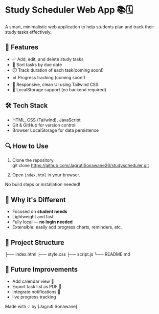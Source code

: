 # Study Scheduler Web App 📚🗓️

A smart, minimalistic web application to help students plan and track their study tasks effectively.

## 🚀 Features

- ✅ Add, edit, and delete study tasks
- 📆 Sort tasks by due date
- ⏱️ Track duration of each task(coming soon!)
- 📊 Progress tracking (coming soon!)
- 🌈 Responsive, clean UI using Tailwind CSS
- 💾 LocalStorage support (no backend required)

## 🛠️ Tech Stack

- HTML, CSS (Tailwind), JavaScript
- Git & GitHub for version control
- Browser LocalStorage for data persistence

## 🔍 How to Use

1. Clone the repository  
git clone https://github.com/JagrutiSonawane26/studyscheduler.git

2. Open `index.html` in your browser.

No build steps or installation needed!

## 🌟 Why it's Different

- Focused on **student needs**
- Lightweight and fast
- Fully local — **no login needed**
- Extensible: easily add progress charts, reminders, etc.

## 📁 Project Structure

├── index.html
├── style.css
├── script.js
└── README.md

## 📌 Future Improvements

- Add calendar view 📅
- Export task list as PDF 📝
- Integrate notifications 🔔
- live progress tracking

Made with 💡 by [Jagruti Sonawane]

